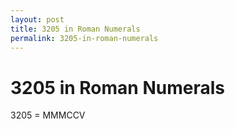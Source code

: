 ```yaml
---
layout: post
title: 3205 in Roman Numerals
permalink: 3205-in-roman-numerals
---
```


# 3205 in Roman Numerals

3205 = MMMCCV
